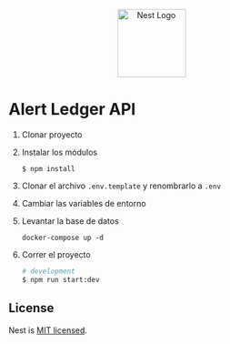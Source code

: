 <p align="center">
  <a href="http://nestjs.com/" target="blank"><img src="https://nestjs.com/img/logo-small.svg" width="120" alt="Nest Logo" /></a>
</p>

# Alert Ledger API


1. Clonar proyecto

2. Instalar los módulos
    ```
    $ npm install
    ```
3. Clonar el archivo ```.env.template``` y renombrarlo a ```.env```

4. Cambiar las variables de entorno

5. Levantar la base de datos
    ```
    docker-compose up -d
    ```
6. Correr el proyecto
    ```bash
    # development
    $ npm run start:dev
    ```

## License

Nest is [MIT licensed](https://github.com/nestjs/nest/blob/master/LICENSE).
